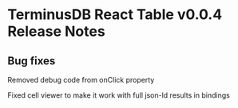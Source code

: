 # TerminusDB React Table v0.0.4 Release Notes

## Bug fixes

Removed debug code from onClick property

Fixed cell viewer to make it work with full json-ld results in bindings

